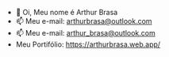 - 👋 Oi, Meu nome é Arthur Brasa
- 📫 Meu e-mail: arthurbrasa@outlook.com
- 📫 Meu e-mail: arthur_brasa@outlook.com
- Meu Portifólio: https://arthurbrasa.web.app/

<!---
ArthurBrasa/ArthurBrasa is a ✨ special ✨ repository because its `README.md` (this file) appears on your GitHub profile.
You can click the Preview link to take a look at your changes.
--->
